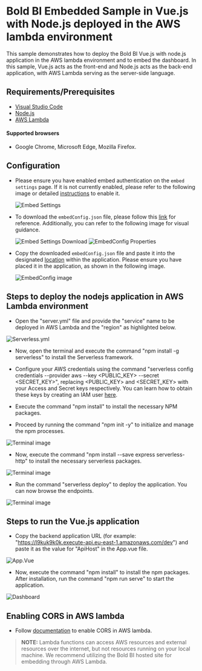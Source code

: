# Bold BI Embedded Sample in Vue.js with Node.js deployed in the AWS lambda environment

This sample demonstrates how to deploy the Bold BI Vue.js with node.js application in the AWS lambda environment and to embed the dashboard. In this sample, Vue.js acts as the front-end and Node.js acts as the back-end application, with AWS Lambda serving as the server-side language.

 ## Requirements/Prerequisites

 * [Visual Studio Code](https://code.visualstudio.com/download)
 * [Node.js](https://nodejs.org/en/)
 * [AWS Lambda](https://aws.amazon.com/lambda/)

 #### Supported browsers
  
  * Google Chrome, Microsoft Edge, Mozilla Firefox.

## Configuration

  * Please ensure you have enabled embed authentication on the `embed settings` page. If it is not currently enabled, please refer to the following image or detailed [instructions](https://help.boldbi.com/site-administration/embed-settings/#get-embed-secret-code) to enable it.

    ![Embed Settings](https://github.com/boldbi/aspnet-core-sample/assets/91586758/b3a81978-9eb4-42b2-92bb-d1e2735ab007)

  * To download the `embedConfig.json` file, please follow this [link](https://help.boldbi.com/site-administration/embed-settings/#get-embed-configuration-file) for reference. Additionally, you can refer to the following image for visual guidance.

     ![Embed Settings Download](https://github.com/boldbi/aspnet-core-sample/assets/91586758/d27d4cfc-6a3e-4c34-975e-f5f22dea6172)
     ![EmbedConfig Properties](https://github.com/boldbi/aspnet-core-sample/assets/91586758/d6ce925a-0d4c-45d2-817e-24d6d59e0d63)

  * Copy the downloaded `embedConfig.json` file and paste it into the designated [location](https://github.com/boldbi/vue-with-nodejs-sample/tree/master/Nodejs) within the application. Please ensure you have placed it in the application, as shown in the following image.
    
    ![EmbedConfig image](https://github.com/boldbi/vue-with-nodejs-sample/assets/129486688/0f396ab7-24d7-4fb3-b54e-312c430512c9)

## Steps to deploy the nodejs application in AWS Lambda environment

 * Open the "server.yml" file and provide the "service" name to be deployed in AWS Lambda and the "region" as highlighted below.

 ![Serverless.yml](image-1.png)

 * Now, open the terminal and execute the command "npm install -g serverless" to install the Serverless framework.

 * Configure your AWS credentials using the command "serverless config credentials --provider aws --key <PUBLIC_KEY> --secret <SECRET_KEY>", replacing <PUBLIC_KEY> and <SECRET_KEY> with your Access and Secret keys respectively. You can learn how to obtain these keys by creating an IAM user [here](https://docs.aws.amazon.com/IAM/latest/UserGuide/id_users_create.html).

 * Execute the command "npm install" to install the necessary NPM packages.
 
 * Proceed by running the command "npm init -y" to initialize and manage the npm processes.

 ![Terminal image](image-2.png)

 * Now, execute the command "npm install --save express serverless-http" to install the necessary serverless packages.

 ![Terminal image](image-3.png)

 * Run the command "serverless deploy" to deploy the application. You can now browse the endpoints.

 ![Terminal image](image-4.png)

## Steps to run the Vue.js application

 * Copy the backend application URL (for example: "https://l9kuk9k0k.execute-api.eu-east-1.amazonaws.com/dev") and paste it as the value for "ApiHost" in the App.vue file.

 ![App.Vue](image-5.png)

 * Now, execute the command "npm install" to install the npm packages. After installation, run the command "npm run serve" to start the application.

 ![Dashboard](image-6.png)

## Enabling CORS in AWS lambda

 * Follow [documentation](https://docs.aws.amazon.com/apigateway/latest/developerguide/how-to-cors-console.html) to enable CORS in AWS lambda.

> **NOTE:** Lambda functions can access AWS resources and external resources over the internet, but not resources running on your local machine. We recommend utilizing the Bold BI hosted site for embedding through AWS Lambda.